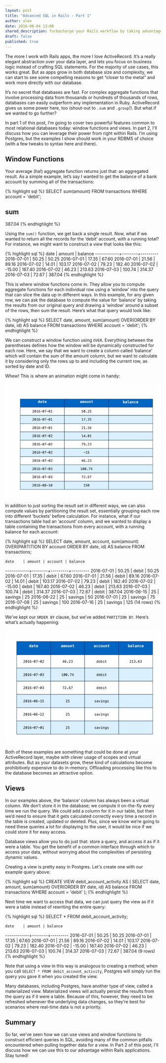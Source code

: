 ```yaml
---
layout: post
title: "Advanced SQL in Rails - Part 1"
author: alex
date: 2016-08-04 13:00
shared_description: Turbocharge your Rails workflow by taking advantage of advanced SQL, right from within Rails.
draft: false
published: true
---
```

The more I work with Rails apps, the more I love ActiveRecord. It’s a really elegant abstraction over your data layer, and lets you focus on business logic instead of crafting SQL statements. For the majority of use cases, this works great. But as apps grow in both database size and complexity, we can start to see some compelling reasons to get “closer to the metal” and work more directly with our database.

<!-- break -->

It’s no secret that databases are fast. For complex aggregate functions that involve processing data from thousands or hundreds of thousands of rows, databases can easily outperform any implementation in Ruby. ActiveRecord gives us some power here, too (shout-out to `.sum` and `.group`!). But what if we wanted to go further?

In part 1 of this post, I’m going to cover two powerful features common to most relational databases today: window functions and views. In part 2, I'll discuss how you can leverage their power from right within Rails. I’m using Postgres, but the examples I show should work in your RDBMS of choice (with a few tweaks to syntax here and there).

## Window Functions
Your average (ha!) aggregate function returns just that: an aggregated result. As a simple example, let’s say I wanted to get the balance of a bank account by summing all of the transactions:

{% highlight sql %}
SELECT sum(amount) FROM transactions WHERE account = 'debit';

  sum
--------
 387.04
{% endhighlight %}

Using the `sum()` function, we get back a single result. Now, what if we wanted to return all the records for the ‘debit’ account, with a running total? For instance, we might want to construct a view that looks like this:

{% highlight sql %}
    date    | amount | balance
------------+--------+---------
 2016-07-01 |  50.25 |   50.25
 2016-07-01 |  17.35 |   67.60
 2016-07-01 |  21.56 |   89.16
 2016-07-02 |  14.01 |  103.17
 2016-07-02 |  79.23 |  182.40
 2016-07-02 | -15.00 |  167.40
 2016-07-02 |  46.23 |  213.63
 2016-07-03 | 100.74 |  314.37
 2016-07-03 |  72.67 |  387.04
{% endhighlight %}

This is where window functions come in. They allow you to compute aggregate functions for each individual row using a ‘window’ into the query that can slice the data up in different ways. In this example, for any given row, we can ask the database to compute the value for ‘balance’ by taking the results from our original query and drawing a ‘window’ around a subset of the rows, then sum the result. Here’s what that query would look like:

{% highlight sql %}
SELECT date, amount,
sum(amount) OVER(ORDER BY date, id) AS balance
FROM transactions
WHERE account = 'debit';
{% endhighlight %}

We can construct a window function using `OVER`. Everything between the parentheses defines how the window will be dynamically constructed for each row. Here, we say that we want to create a column called ‘balance’ which will contain the sum of the amount column, but we want to calculate it by considering only the rows up to and including the current row, as sorted by date and ID.

Whew! This is where an animation might come in handy:

![Animated example of an SQL window function](/images/posts/2016/sql_in_rails_post/window_function_example.gif)

In addition to just sorting the result set in different ways, we can also compute values by partitioning the result set, essentially grouping each row into different ‘buckets’ before calculation. For instance, what if our transactions table had an ‘account’ column, and we wanted to display a table containing the transactions from every account, with a running balance for each account:

{% highlight sql %}
SELECT date, amount, account,
sum(amount) OVER(PARTITION BY account ORDER BY date, id) AS balance
FROM transactions;

    date    | amount | account | balance
------------+--------+---------+---------
 2016-07-01 |  50.25 | debit   |   50.25
 2016-07-01 |  17.35 | debit   |   67.60
 2016-07-01 |  21.56 | debit   |   89.16
 2016-07-02 |  14.01 | debit   |  103.17
 2016-07-02 |  79.23 | debit   |  182.40
 2016-07-02 | -15.00 | debit   |  167.40
 2016-07-02 |  46.23 | debit   |  213.63
 2016-07-03 | 100.74 | debit   |  314.37
 2016-07-03 |  72.67 | debit   |  387.04
 2016-06-15 |     25 | savings |      25
 2016-06-22 |     25 | savings |      50
 2016-07-01 |     25 | savings |      75
 2016-07-08 |     25 | savings |     100
 2016-07-16 |     25 | savings |     125
(14 rows)
{% endhighlight %}

We’ve kept our `ORDER BY` clause, but we’ve added `PARTITION BY`. Here’s what’s actually happening:

![Animated example of an SQL window function with partition](/images/posts/2016/sql_in_rails_post/window_function_partition.gif)

Both of these examples are something that could be done at your ActiveRecord layer, maybe with clever usage of scopes and virtual attributes. But as your datasets grow, these kind of calculations become prohibitively expensive to do in-memory. Offloading processing like this to the database becomes an attractive option.

## Views
In our examples above, the ‘balance’ column has always been a virtual column. We don’t store it in the database; we compute it on-the-fly every time we run the query. We could add a column for it in our table, but then we’d need to ensure that it gets calculated correctly every time a record in the table is created, updated or deleted. Plus, since we know we’re going to need these queries a lot for displaying to the user, it would be nice if we could store it for easy access.

Database views allow you to do just that: store a query, and access it as if it were a table. You get the benefit of a common interface through which to access your data, without worrying about the complexities of persisting dynamic values.

Creating a view is pretty easy in Postgres. Let's create one with our example query above:

{% highlight sql %}
CREATE VIEW debit_account_activity AS (
  SELECT date, amount,
  sum(amount) OVER(ORDER BY date, id) AS balance
  FROM transactions WHERE account = 'debit'
);
{% endhighlight %}

Next time we want to access that data, we can just query the view as if it were a table instead of rewriting the entire query:

{% highlight sql %}
SELECT * FROM debit_account_activity;

    date    | amount | balance
------------+--------+---------
 2016-07-01 |  50.25 |   50.25
 2016-07-01 |  17.35 |   67.60
 2016-07-01 |  21.56 |   89.16
 2016-07-02 |  14.01 |  103.17
 2016-07-02 |  79.23 |  182.40
 2016-07-02 | -15.00 |  167.40
 2016-07-02 |  46.23 |  213.63
 2016-07-03 | 100.74 |  314.37
 2016-07-03 |  72.67 |  387.04
(9 rows)
{% endhighlight %}

Note that using a view in this way is analogous to creating a method; when you call `SELECT * FROM debit_account_activity`, Postgres will simply run the query you gave it when you created the view.

Many databases, including Postgres, have another type of view, called a materialized view. Materialized views will actually persist the results from the query as if it were a table. Because of this, however, they need to be refreshed whenever the underlying data changes, so they’re best for scenarios where real-time data is not a priority.

## Summary
So far, we've seen how we can use views and window functions to construct efficient queries in SQL, avoiding many of the common pitfalls encountered when pulling together data for a view. In Part 2 of this post, I'll discuss how we can use this to our advantage within Rails applications. Stay tuned!

